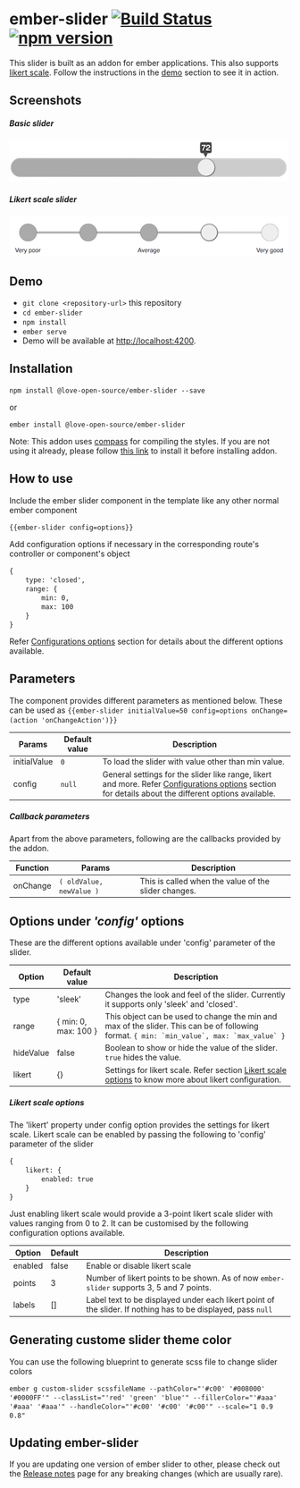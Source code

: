 # ember-slider [![Build Status](https://travis-ci.org/RVenkatesh/Ember-Slider.svg?branch=master)](https://travis-ci.org/RVenkatesh/Ember-Slider) [![npm version](https://badge.fury.io/js/%40love-open-source%2Fember-slider.svg)](https://badge.fury.io/js/%40love-open-source%2Fember-slider)

This slider is built as an addon for ember applications. This also supports [likert scale](https://en.wikipedia.org/wiki/Likert_scale). Follow the instructions in the [demo](https://github.com/RVenkatesh/Ember-slider#demo) section to see it in action.

## Screenshots
##### Basic slider
![Basic slider](screenshots/slider.png)
##### Likert scale slider
![Likert scale slider](screenshots/likert-slider.png)
## Demo

* `git clone <repository-url>` this repository
* `cd ember-slider`
* `npm install`
* `ember serve`
* Demo will be available at [http://localhost:4200](http://localhost:4200).

## Installation
```
npm install @love-open-source/ember-slider --save
```
or
```
ember install @love-open-source/ember-slider
```
Note: This addon uses [compass](http://compass-style.org/) for compiling the styles. If you are not using it already, please follow [this link](http://compass-style.org/install/) to install it before installing addon.
## How to use
Include the ember slider component in the template like any other normal ember component
```
{{ember-slider config=options}}
```
Add configuration options if necessary in the corresponding route's controller or component's object
```
{
    type: 'closed',
    range: {
        min: 0,
        max: 100
    }
}
```
Refer [Configurations options](https://github.com/RVenkatesh/Ember-slider#configuration-options) section for details about the different options available.

## Parameters

The component provides different parameters as mentioned below. These can be used as ```{{ember-slider initialValue=50 config=options onChange=(action 'onChangeAction')}}```

| Params | Default value | Description |
| --- | --- | --- |
| initialValue | ```0``` | To load the slider with value other than min value. |
| config | ```null``` | General settings for the slider like range, likert and more. Refer [Configurations options](https://github.com/RVenkatesh/Ember-slider#configuration-options) section for details about the different options available. |

##### Callback parameters

Apart from the above parameters, following are the callbacks provided by the addon.

| Function | Params | Description |
| --- | --- | --- |
| onChange | ```( oldValue, newValue )``` | This is called when the value of the slider changes. |

## Options under _'config'_ options

These are the different options available under 'config' parameter of the slider.

| Option | Default value | Description |
| --- | --- | --- |
| type | 'sleek' | Changes the look and feel of the slider. Currently it supports only 'sleek' and 'closed'. |
| range | { min: 0, max: 100 } | This object can be used to change the min and max of the slider. This can be of following format. ```{ min: `min_value`, max: `max_value` }``` |
| hideValue | false | Boolean to show or hide the value of the slider. ```true``` hides the value. |
| likert | {} | Settings for likert scale. Refer section [Likert scale options](https://github.com/RVenkatesh/Ember-Slider#likert-scale-options) to know more about likert configuration. |

##### Likert scale options

The 'likert' property under config option provides the settings for likert scale. Likert scale can be enabled by passing the following to 'config' parameter of the slider 
```
{
    likert: {
        enabled: true
    }
}
```

Just enabling likert scale would provide a 3-point likert scale slider with values ranging from 0 to 2. It can be customised by the following configuration options available.

| Option | Default | Description |
| --- | --- | --- |
| enabled | false | Enable or disable likert scale |
| points | 3 | Number of likert points to be shown. As of now ```ember-slider``` supports 3, 5 and 7 points. |
| labels | [] | Label text to be displayed under each likert point of the slider. If nothing has to be displayed, pass ```null``` |

## Generating custome slider theme color

You can use the following blueprint to generate scss file to change slider colors

```
ember g custom-slider scssfileName --pathColor="'#c00' '#008000' '#0000FF'" --classList="'red' 'green' 'blue'" --fillerColor="'#aaa' '#aaa' '#aaa'" --handleColor="'#c00' '#c00' '#c00'" --scale="1 0.9 0.8"
```

## Updating ember-slider
If you are updating one version of ember slider to other, please check out the [Release notes](https://github.com/RVenkatesh/Ember-Slider/wiki/Release-notes) page for any breaking changes (which are usually rare). 
